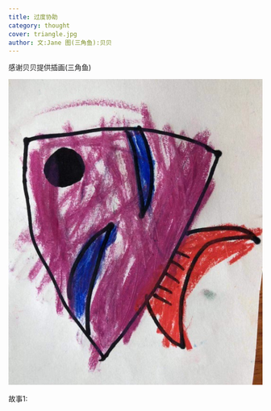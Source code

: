 ```yaml
---
title: 过度协助     
category: thought  
cover: triangle.jpg 
author: 文:Jane 图(三角鱼):贝贝
---
```

感谢贝贝提供插画(三角鱼)                 

![unsplash.com](./triangle.jpg)

      
故事1:
